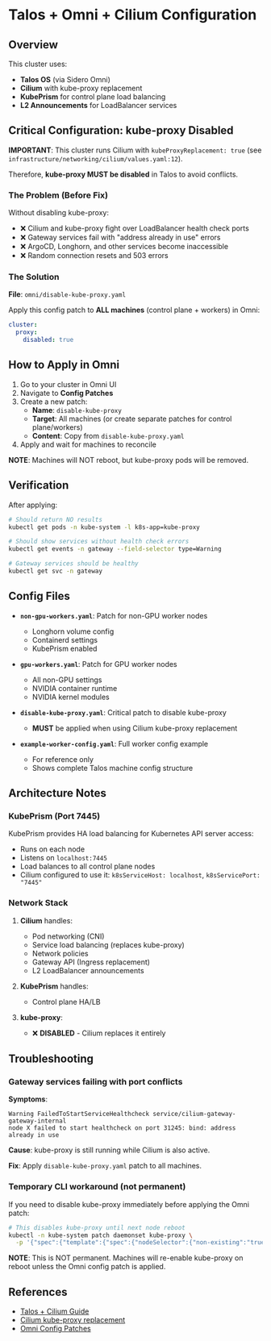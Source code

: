 # Talos + Omni + Cilium Configuration

## Overview

This cluster uses:
- **Talos OS** (via Sidero Omni)
- **Cilium** with kube-proxy replacement
- **KubePrism** for control plane load balancing
- **L2 Announcements** for LoadBalancer services

## Critical Configuration: kube-proxy Disabled

**IMPORTANT**: This cluster runs Cilium with `kubeProxyReplacement: true` (see `infrastructure/networking/cilium/values.yaml:12`).

Therefore, **kube-proxy MUST be disabled** in Talos to avoid conflicts.

### The Problem (Before Fix)

Without disabling kube-proxy:
- ❌ Cilium and kube-proxy fight over LoadBalancer health check ports
- ❌ Gateway services fail with "address already in use" errors
- ❌ ArgoCD, Longhorn, and other services become inaccessible
- ❌ Random connection resets and 503 errors

### The Solution

**File**: `omni/disable-kube-proxy.yaml`

Apply this config patch to **ALL machines** (control plane + workers) in Omni:

```yaml
cluster:
  proxy:
    disabled: true
```

## How to Apply in Omni

1. Go to your cluster in Omni UI
2. Navigate to **Config Patches**
3. Create a new patch:
   - **Name**: `disable-kube-proxy`
   - **Target**: All machines (or create separate patches for control plane/workers)
   - **Content**: Copy from `disable-kube-proxy.yaml`
4. Apply and wait for machines to reconcile

**NOTE**: Machines will NOT reboot, but kube-proxy pods will be removed.

## Verification

After applying:

```bash
# Should return NO results
kubectl get pods -n kube-system -l k8s-app=kube-proxy

# Should show services without health check errors
kubectl get events -n gateway --field-selector type=Warning

# Gateway services should be healthy
kubectl get svc -n gateway
```

## Config Files

- **`non-gpu-workers.yaml`**: Patch for non-GPU worker nodes
  - Longhorn volume config
  - Containerd settings
  - KubePrism enabled

- **`gpu-workers.yaml`**: Patch for GPU worker nodes
  - All non-GPU settings
  - NVIDIA container runtime
  - NVIDIA kernel modules

- **`disable-kube-proxy.yaml`**: Critical patch to disable kube-proxy
  - **MUST** be applied when using Cilium kube-proxy replacement

- **`example-worker-config.yaml`**: Full worker config example
  - For reference only
  - Shows complete Talos machine config structure

## Architecture Notes

### KubePrism (Port 7445)

KubePrism provides HA load balancing for Kubernetes API server access:
- Runs on each node
- Listens on `localhost:7445`
- Load balances to all control plane nodes
- Cilium configured to use it: `k8sServiceHost: localhost`, `k8sServicePort: "7445"`

### Network Stack

1. **Cilium** handles:
   - Pod networking (CNI)
   - Service load balancing (replaces kube-proxy)
   - Network policies
   - Gateway API (Ingress replacement)
   - L2 LoadBalancer announcements

2. **KubePrism** handles:
   - Control plane HA/LB

3. **kube-proxy**:
   - ❌ **DISABLED** - Cilium replaces it entirely

## Troubleshooting

### Gateway services failing with port conflicts

**Symptoms**:
```
Warning FailedToStartServiceHealthcheck service/cilium-gateway-gateway-internal
node X failed to start healthcheck on port 31245: bind: address already in use
```

**Cause**: kube-proxy is still running while Cilium is also active.

**Fix**: Apply `disable-kube-proxy.yaml` patch to all machines.

### Temporary CLI workaround (not permanent)

If you need to disable kube-proxy immediately before applying the Omni patch:

```bash
# This disables kube-proxy until next node reboot
kubectl -n kube-system patch daemonset kube-proxy \
  -p '{"spec":{"template":{"spec":{"nodeSelector":{"non-existing":"true"}}}}}'
```

**NOTE**: This is NOT permanent. Machines will re-enable kube-proxy on reboot unless the Omni config patch is applied.

## References

- [Talos + Cilium Guide](https://www.talos.dev/v1.11/kubernetes-guides/network/cilium/)
- [Cilium kube-proxy replacement](https://docs.cilium.io/en/stable/network/kubernetes/kubeproxy-free/)
- [Omni Config Patches](https://omni.siderolabs.com/docs/how-to-guides/how-to-configure-machines/)
